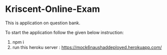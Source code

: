 # Kriscent-Online-Exam
This is application on question bank.

To start the application follow the given below instruction:
 1. npm i
 2. run this heroku server :  https://mock6naushaddeployed.herokuapp.com/ 

